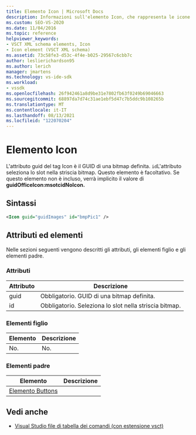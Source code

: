 ```yaml
---
title: Elemento Icon | Microsoft Docs
description: Informazioni sull'elemento Icon, che rappresenta le icone usate nelle estensioni IDE Visual Studio, che include gli attributi per la bitmap usata e lo slot nella striscia della bitmap.
ms.custom: SEO-VS-2020
ms.date: 11/04/2016
ms.topic: reference
helpviewer_keywords:
- VSCT XML schema elements, Icon
- Icon element (VSCT XML schema)
ms.assetid: 73c58fe3-d53c-4f4e-b025-29567c6cbb7c
author: leslierichardson95
ms.author: lerich
manager: jmartens
ms.technology: vs-ide-sdk
ms.workload:
- vssdk
ms.openlocfilehash: 26f942461a8d9be31e7802fb63f0249b69046663
ms.sourcegitcommit: 68897da7d74c31ae1ebf5d47c7b5ddc9b108265b
ms.translationtype: MT
ms.contentlocale: it-IT
ms.lasthandoff: 08/13/2021
ms.locfileid: "122070204"
---
```

# <a name="icon-element"></a>Elemento Icon
L'attributo guid del tag Icon è il GUID di una bitmap definita. `id`L'attributo seleziona lo slot nella striscia bitmap. Questo elemento è facoltativo. Se questo elemento non è incluso, verrà implicito il valore di **guidOfficeIcon:msotcidNoIcon.**

## <a name="syntax"></a>Sintassi

```xml
<Icon guid="guidImages" id="bmpPic1" />
```

## <a name="attributes-and-elements"></a>Attributi ed elementi
 Nelle sezioni seguenti vengono descritti gli attributi, gli elementi figlio e gli elementi padre.

### <a name="attributes"></a>Attributi

|Attributo|Descrizione|
|---------------|-----------------|
|guid|Obbligatorio. GUID di una bitmap definita.|
|id|Obbligatorio. Seleziona lo slot nella striscia bitmap.|

### <a name="child-elements"></a>Elementi figlio

|Elemento|Descrizione|
|-------------|-----------------|
|No.|No.|

### <a name="parent-elements"></a>Elementi padre

|Elemento|Descrizione|
|-------------|-----------------|
|[Elemento Buttons](../extensibility/buttons-element.md)||

## <a name="see-also"></a>Vedi anche
- [Visual Studio file di tabella dei comandi (con estensione vsct)](../extensibility/internals/visual-studio-command-table-dot-vsct-files.md)
